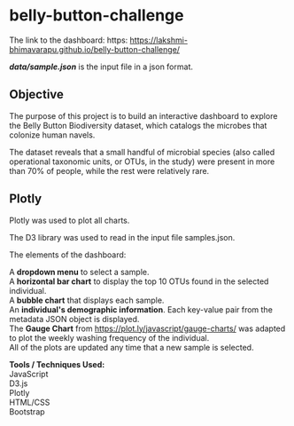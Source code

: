 # belly-button-challenge

The link to the dashboard: https: https://lakshmi-bhimavarapu.github.io/belly-button-challenge/

***data/sample.json*** is the input file in a json format.

## Objective
The purpose of this project is to build an interactive dashboard to explore the Belly Button Biodiversity dataset, which catalogs the microbes that colonize human navels.

The dataset reveals that a small handful of microbial species (also called operational taxonomic units, or OTUs, in the study) were present in more than 70% of people, while the rest were relatively rare.

## Plotly
Plotly was used to plot all charts.

The D3 library was used to read in the input file samples.json.

The elements of the dashboard:

A **dropdown menu** to select a sample.<br>
A **horizontal bar chart** to display the top 10 OTUs found in the selected individual.<br>
A **bubble chart** that displays each sample.<br>
An **individual's demographic information**. Each key-value pair from the metadata JSON object is displayed.<br>
The **Gauge Chart** from https://plot.ly/javascript/gauge-charts/ was adapted to plot the weekly washing frequency of the individual.<br>
All of the plots are updated any time that a new sample is selected.

**Tools / Techniques Used:**<br>
JavaScript<br>
D3.js<br>
Plotly<br>
HTML/CSS<br>
Bootstrap
